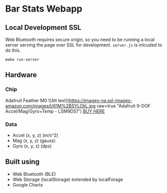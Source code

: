 # Bar Stats Webapp

## Local Development SSL
Web Bluetooth requires secure origin, so you need to be
running a local server serving the page over SSL for 
development. `server.js` is inlcuded to do this. 

`make run-server`

## Hardware

### Chip
Adafruit Feather M0
![Alt text](https://images-na.ssl-images-amazon.com/images/I/61M%2BSYLOIjL.jpg raw=true "Adafruit 9-DOF Accel/Mag/Gyro+Temp - LSM9DS1")
[BUY HERE](https://www.amazon.com/Adafruit-9-DOF-Accel-Breakout-Board/dp/B06XH5Y6DC/ref=sr_1_3?s=electronics&ie=UTF8&qid=1550664665&sr=1-3&keywords=adafruit+9dof)

### Data
- Accel (x, y, z) (m/s^2) 
- Mag (x, y, z) (gauss) 
- Gyro (x, y, z) (dps)

## Built using
- Web Bluetooth (BLE) 
- Web Storage (localStorage) extended by localForage
- Google Charts 

